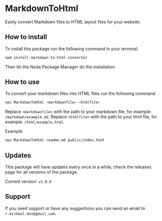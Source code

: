 # MarkdownToHtml
Easily convert Markdown files to HTML layout files for your website.

## How to install
To install this package run the following command in your terminal.
```bash
npm install markdown-to-html-converter
```
Then let the Node Package Manager do the installation.

## How to use
To convert your markdown files into HTML files run the following command.
```bash
npx MarkdownToHtml <markdownfile> <htmlfile>
```
Replace `<markdownfile>` with the path to your markdown file, for example: `/markdown/example.md`.
Replace `<htmlfile>` with the path to your html file, for example: `/html/example.html`.

Example:
```bash
npx MarkdownToHtml readme.md public/index.html
```

## Updates
This package will have updates every once in a while, check the releases page for all versions of the package.

Current version: `v1.0.0`

## Support
If you need support or have any suggestions you can send an email to `r.micheal.dev@gmail.com`.